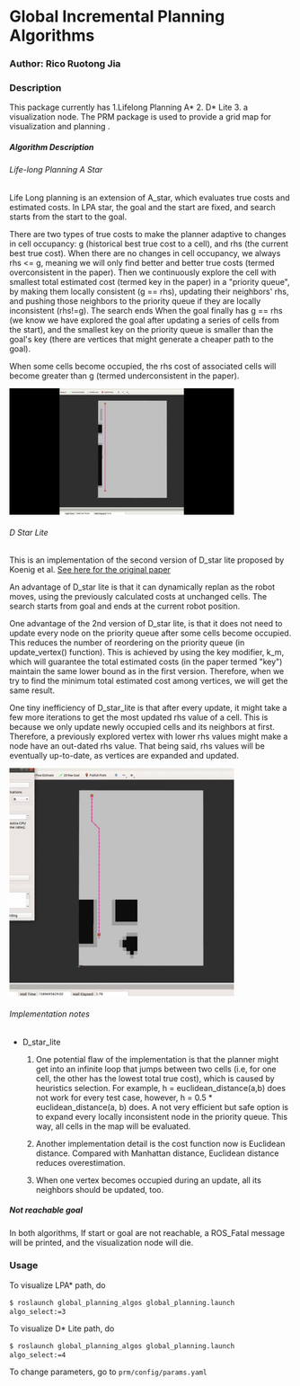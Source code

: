 # Global Incremental Planning Algorithms

### Author: Rico Ruotong Jia

### Description
This package currently has 1.Lifelong Planning A* 2. D* Lite 3. a visualization node. The PRM package is used to provide 
a grid map for visualization and planning . 

##### Algorithm Description 
###### Life-long Planning A Star
Life Long planning is an extension of A_star, which evaluates true costs and estimated costs. In LPA star, the goal and the start are fixed, and search starts from the start to the goal.

There are two types of true costs to make the planner adaptive to changes in cell occupancy: g (historical best true cost to a cell), and rhs (the current best true cost). 
When there are no changes in cell occupancy, we always rhs <= g, meaning we will only find better and better true costs (termed overconsistent in the paper).
Then we continuously explore the cell with smallest total estimated cost (termed key in the paper) in a "priority queue", by making them locally consistent (g == rhs), updating their neighbors' rhs, 
and pushing those neighbors to the priority queue if they are locally inconsistent (rhs!=g). The search ends When the goal finally has g == rhs (we know we have explored the goal after updating a series of
cells from the start), and the smallest key on the priority queue is smaller than the goal's key (there are vertices that might generate a cheaper path to the goal). 
 
When some cells become occupied, the rhs cost of associated cells will become greater than g (termed underconsistent in the paper).  

 <img src="../media/lpa_star.gif" alt="Kitten" title="A cute kitten" width="400" />

###### D Star Lite 
 This is an implementation of the second version of D_star lite proposed by Koenig et al. [See here for the original paper](https://ieeexplore.ieee.org/document/1435479)
 
 An advantage of D_star lite is that it can dynamically replan as the robot moves, using the previously calculated costs at unchanged cells. The search starts from goal and ends at the current robot position. 
 
 One advantage of the 2nd version of D_star lite, is that it does not need to update every node on the priority queue after some cells become occupied. This reduces the number of reordering on the priority queue (in update_vertex() function).
 This is achieved by using the key modifier, k_m, which will guarantee the total estimated costs (in the paper termed "key") maintain the same lower bound as in the first version. 
 Therefore, when we try to find the minimum total estimated cost among vertices, we will get the same result. 
 
 One tiny inefficiency of D_star_lite is that after every update, it might take a few more iterations to get the most updated rhs value of a cell. This is because we only update newly occupied cells and its neighbors at first.
 Therefore, a previously explored vertex with lower rhs values might make a node have an out-dated rhs value. That being said, rhs values will be eventually up-to-date, as vertices are expanded and updated. 
       
 <img src="../media/d_star_lite.gif" alt="Kitten" title="A cute kitten" width="400" />
 
###### Implementation notes
- D_star_lite

    1. One potential flaw of the implementation is that the planner might get into an infinite loop that jumps between two cells (i.e, for one cell, the other has the lowest total true cost), 
which is caused by heuristics selection. 
For example, h = euclidean_distance(a,b) does not work for every test case, however, h = 0.5 * euclidean_distance(a, b) does. 
A not very efficient but safe option is to expand every locally inconsistent node in the priority queue. This way, all cells in the map will be evaluated.

    2. Another implementation detail is the cost function now is Euclidean distance. Compared with Manhattan distance, Euclidean distance reduces overestimation.    

    3. When one vertex becomes occupied during an update, all its neighbors should be updated, too. 
##### Not reachable goal
In both algorithms, If start or goal are not reachable, a ROS_Fatal message will be printed, and the visualization node will die.     

### Usage
To visualize LPA* path, do 
```
$ roslaunch global_planning_algos global_planning.launch algo_select:=3
```

To visualize D* Lite path, do
```
$ roslaunch global_planning_algos global_planning.launch algo_select:=4
```

To change parameters, go to ```prm/config/params.yaml```
